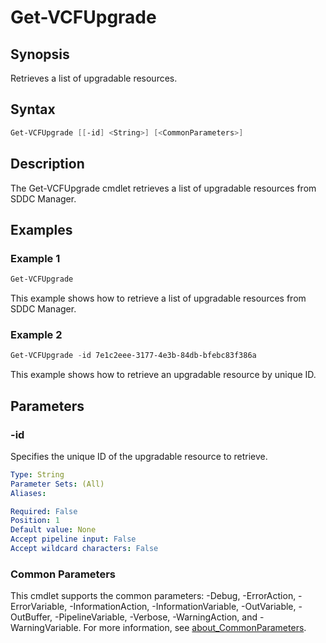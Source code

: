 # Get-VCFUpgrade

## Synopsis

Retrieves a list of upgradable resources.

## Syntax

```powershell
Get-VCFUpgrade [[-id] <String>] [<CommonParameters>]
```

## Description

The Get-VCFUpgrade cmdlet retrieves a list of upgradable resources from SDDC Manager.

## Examples

### Example 1

```powershell
Get-VCFUpgrade
```

This example shows how to retrieve a list of upgradable resources from SDDC Manager.

### Example 2

```powershell
Get-VCFUpgrade -id 7e1c2eee-3177-4e3b-84db-bfebc83f386a
```

This example shows how to retrieve an upgradable resource by unique ID.

## Parameters

### -id

Specifies the unique ID of the upgradable resource to retrieve.

```yaml
Type: String
Parameter Sets: (All)
Aliases:

Required: False
Position: 1
Default value: None
Accept pipeline input: False
Accept wildcard characters: False
```

### Common Parameters

This cmdlet supports the common parameters: -Debug, -ErrorAction, -ErrorVariable, -InformationAction, -InformationVariable, -OutVariable, -OutBuffer, -PipelineVariable, -Verbose, -WarningAction, and -WarningVariable. For more information, see [about_CommonParameters](http://go.microsoft.com/fwlink/?LinkID=113216).
